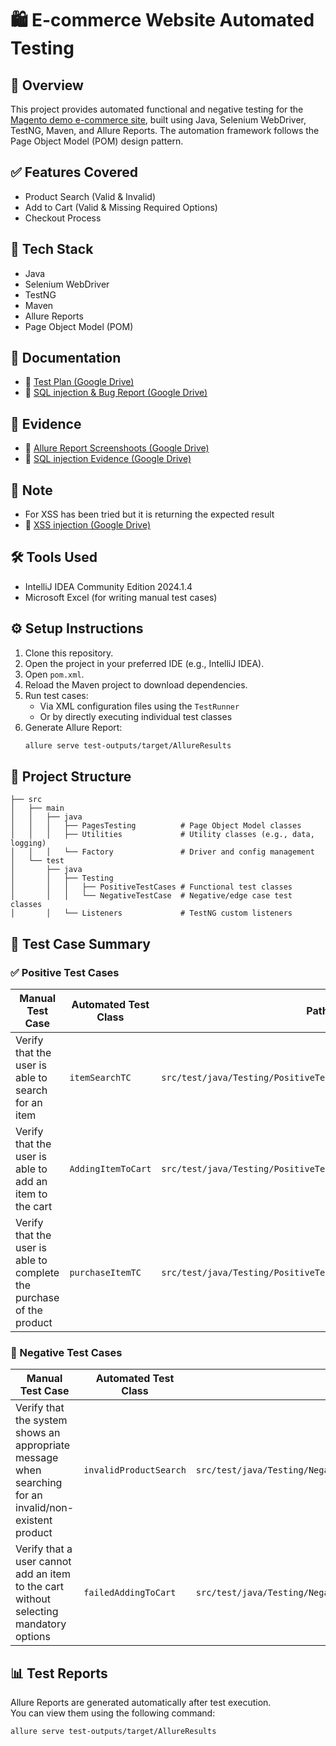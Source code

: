 # 🛍️ E-commerce Website Automated Testing

## 🧪 Overview
This project provides automated functional and negative testing for the [Magento demo e-commerce site](https://magento.softwaretestingboard.com/men/tops-men/hoodies-and-sweatshirts-men.html), built using Java, Selenium WebDriver, TestNG, Maven, and Allure Reports. The automation framework follows the Page Object Model (POM) design pattern.

## ✅ Features Covered
- Product Search (Valid & Invalid)
- Add to Cart (Valid & Missing Required Options)
- Checkout Process

## 🧰 Tech Stack
- Java
- Selenium WebDriver
- TestNG
- Maven
- Allure Reports
- Page Object Model (POM)

## 📂 Documentation
- 📄 [Test Plan (Google Drive)](https://docs.google.com/spreadsheets/d/1S5ZYhqTE65MUBkWzqfixohyWnVAhoQwA/edit?usp=drive_link&ouid=104520795720826046842&rtpof=true&sd=true)
- 📄 [SQL injection & Bug Report (Google Drive)](https://docs.google.com/spreadsheets/d/1ZhganX1kBJwj_auhNI5q6mzcDIjoBlVy/edit?usp=drive_link&ouid=104520795720826046842&rtpof=true&sd=true)

## 📂 Evidence 
- 📄 [Allure Report Screenshoots (Google Drive)](https://drive.google.com/drive/folders/1-ozF6VDno5fYFTZZi147zQZWi16VrPqg?usp=drive_link)
- 📄 [SQL injection Evidence (Google Drive)](https://drive.google.com/file/d/11tVj14_gPeJvOobJztETXiQI29aP09Sy/view?usp=drive_link)

## 🧰 Note
- For XSS has been tried but it is returning the expected result  
- 📄 [XSS injection (Google Drive)](https://drive.google.com/file/d/1A428aza0pXhCFJHbHnzCgn6P6FmptGf7/view?usp=drive_link)

## 🛠 Tools Used
- IntelliJ IDEA Community Edition 2024.1.4
- Microsoft Excel (for writing manual test cases)


## ⚙️ Setup Instructions
1. Clone this repository.
2. Open the project in your preferred IDE (e.g., IntelliJ IDEA).
3. Open `pom.xml`.
4. Reload the Maven project to download dependencies.
5. Run test cases:
    - Via XML configuration files using the `TestRunner`
    - Or by directly executing individual test classes
6. Generate Allure Report:
   ```bash
   allure serve test-outputs/target/AllureResults
   ```

## 📁 Project Structure
```
├── src
│   ├── main
│   │   ├── java
│   │   │   ├── PagesTesting          # Page Object Model classes
│   │   │   ├── Utilities             # Utility classes (e.g., data, logging)
│   │   │   └── Factory               # Driver and config management
│   └── test
│       ├── java
│       │   ├── Testing
│       │   │   ├── PositiveTestCases # Functional test classes
│       │   │   └── NegativeTestCase  # Negative/edge case test classes
│       │   └── Listeners             # TestNG custom listeners
```


## 🧾 Test Case Summary

### ✅ Positive Test Cases

| Manual Test Case                                                                 | Automated Test Class       | Path                                                                 |
|----------------------------------------------------------------------------------|-----------------------------|----------------------------------------------------------------------|
| Verify that the user is able to search for an item                              | `itemSearchTC`              | `src/test/java/Testing/PositiveTestCases/itemSearchTC.java`         |
| Verify that the user is able to add an item to the cart                         | `AddingItemToCart`          | `src/test/java/Testing/PositiveTestCases/AddingItemToCart.java`     |
| Verify that the user is able to complete the purchase of the product            | `purchaseItemTC`            | `src/test/java/Testing/PositiveTestCases/purchaseItemTC.java`       |

### 🚫 Negative Test Cases

| Manual Test Case                                                                 | Automated Test Class       | Path                                                                 |
|----------------------------------------------------------------------------------|-----------------------------|----------------------------------------------------------------------|
| Verify that the system shows an appropriate message when searching for an invalid/non-existent product | `invalidProductSearch`      | `src/test/java/Testing/NegativeTestCase/invalidProductSearch.java`  |
| Verify that a user cannot add an item to the cart without selecting mandatory options | `failedAddingToCart`        | `src/test/java/Testing/NegativeTestCase/failedAddingToCart.java`    |

## 📊 Test Reports
Allure Reports are generated automatically after test execution.  
You can view them using the following command:

```bash
allure serve test-outputs/target/AllureResults
```